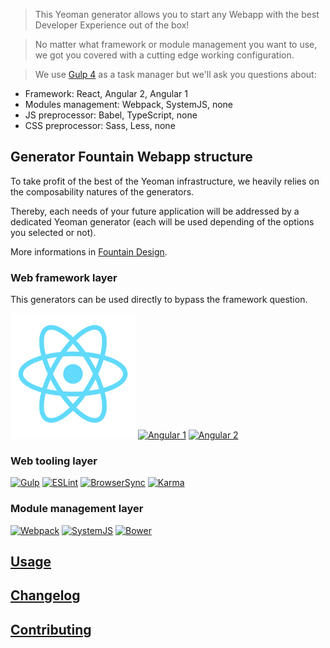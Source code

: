> This Yeoman generator allows you to start any Webapp with the best Developer Experience out of the box!

> No matter what framework or module management you want to use, we got you covered with a cutting edge working configuration.

> We use [Gulp 4](http://gulpjs.com/) as a task manager but we'll ask you questions about:
- Framework: React, Angular 2, Angular 1
- Modules management: Webpack, SystemJS, none
- JS preprocessor: Babel, TypeScript, none
- CSS preprocessor: Sass, Less, none

## Generator Fountain Webapp structure

To take profit of the best of the Yeoman infrastructure, we heavily relies on the composability natures of the generators.

Thereby, each needs of your future application will be addressed by a dedicated Yeoman generator (each will be used depending of the options you selected or not).

More informations in [Fountain Design](doc/design).

### Web framework layer
This generators can be used directly to bypass the framework question.

[![React](/assets/imgs/react.png)](https://github.com/FountainJS/generator-fountain-react)
[![Angular 1](/assets/imgs/angular1.png)](https://github.com/FountainJS/generator-fountain-angular1)
[![Angular 2](/assets/imgs/angular2.png)](https://github.com/FountainJS/generator-fountain-angular2)

### Web tooling layer
[![Gulp](/assets/imgs/gulp.png)](https://github.com/FountainJS/generator-fountain-gulp)
[![ESLint](/assets/imgs/eslint.png)](https://github.com/FountainJS/generator-fountain-eslint)
[![BrowserSync](/assets/imgs/browsersync.png)](https://github.com/FountainJS/generator-fountain-browsersync)
[![Karma](/assets/imgs/karma.png)](https://github.com/FountainJS/generator-fountain-karma)

### Module management layer
[![Webpack](/assets/imgs/webpack.png)](https://github.com/FountainJS/generator-fountain-webpack)
[![SystemJS](/assets/imgs/systemjs.png)](https://github.com/FountainJS/generator-fountain-systemjs)
[![Bower](/assets/imgs/bower.png)](https://github.com/FountainJS/generator-fountain-inject)

## [Usage](doc/usage)

## [Changelog](https://github.com/FountainJS/generator-fountain-webapp/releases)

## [Contributing](doc/contributing)
